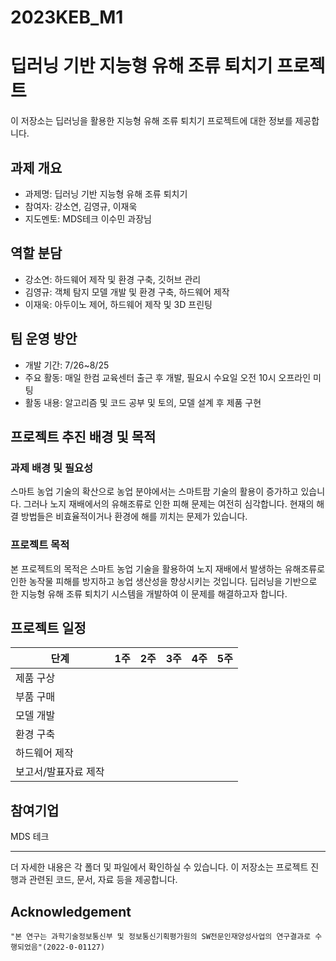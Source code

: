# 2023KEB_M1
# 딥러닝 기반 지능형 유해 조류 퇴치기 프로젝트

이 저장소는 딥러닝을 활용한 지능형 유해 조류 퇴치기 프로젝트에 대한 정보를 제공합니다.

## 과제 개요

- 과제명: 딥러닝 기반 지능형 유해 조류 퇴치기
- 참여자: 강소연, 김영규, 이재욱
- 지도멘토: MDS테크 이수민 과장님

## 역할 분담

- 강소연: 하드웨어 제작 및 환경 구축, 깃허브 관리
- 김영규: 객체 탐지 모델 개발 및 환경 구축, 하드웨어 제작
- 이재욱: 아두이노 제어, 하드웨어 제작 및 3D 프린팅

## 팀 운영 방안

- 개발 기간: 7/26~8/25
- 주요 활동: 매일 한컴 교육센터 출근 후 개발, 필요시 수요일 오전 10시 오프라인 미팅
- 활동 내용: 알고리즘 및 코드 공부 및 토의, 모델 설계 후 제품 구현

## 프로젝트 추진 배경 및 목적

### 과제 배경 및 필요성

스마트 농업 기술의 확산으로 농업 분야에서는 스마트팜 기술의 활용이 증가하고 있습니다. 그러나 노지 재배에서의 유해조류로 인한 피해 문제는 여전히 심각합니다. 현재의 해결 방법들은 비효율적이거나 환경에 해를 끼치는 문제가 있습니다.

### 프로젝트 목적

본 프로젝트의 목적은 스마트 농업 기술을 활용하여 노지 재배에서 발생하는 유해조류로 인한 농작물 피해를 방지하고 농업 생산성을 향상시키는 것입니다. 딥러닝을 기반으로 한 지능형 유해 조류 퇴치기 시스템을 개발하여 이 문제를 해결하고자 합니다.

## 프로젝트 일정

| 단계            | 1주 | 2주 | 3주 | 4주 | 5주 |
|----------------|----|----|----|----|----|
| 제품 구상        |    |    |    |    |    |
| 부품 구매        |    |    |    |    |    |
| 모델 개발        |    |    |    |    |    |
| 환경 구축        |    |    |    |    |    |
| 하드웨어 제작     |    |    |    |    |    |
| 보고서/발표자료 제작 |    |    |    |    |    |

## 참여기업

MDS 테크

---

더 자세한 내용은 각 폴더 및 파일에서 확인하실 수 있습니다. 이 저장소는 프로젝트 진행과 관련된 코드, 문서, 자료 등을 제공합니다.

## Acknowledgement

```
"본 연구는 과학기술정보통신부 및 정보통신기획평가원의 SW전문인재양성사업의 연구결과로 수행되었음"(2022-0-01127)
```
